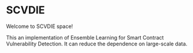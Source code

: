# SCVDIE
Welcome to SCVDIE space! 

This an implementation of Ensemble Learning for Smart Contract Vulnerability Detection. It can reduce the dependence on large-scale data.
